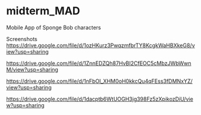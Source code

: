 # midterm_MAD
Mobile App of Sponge Bob characters


Screenshots https://drive.google.com/file/d/1ozHKurz3PwqzmfbrTY8KcgkWaHBXkeG8/view?usp=sharing

https://drive.google.com/file/d/1ZnnEDZQh87HvBI2CfEOC5cMbzJWbWwnM/view?usp=sharing

https://drive.google.com/file/d/1nFbOI_XHM0oH0kkcQu4qFEss3fDMNxYZ/view?usp=sharing

https://drive.google.com/file/d/1dacptb6WtUOGH3jg398Fz5zXpikozDiU/view?usp=sharing
